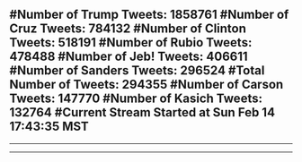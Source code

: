 #Number of Trump Tweets: 1858761
#Number of Cruz Tweets: 784132
#Number of Clinton Tweets: 518191
#Number of Rubio Tweets: 478488
#Number of Jeb! Tweets: 406611
#Number of Sanders Tweets: 296524
#Total Number of Tweets: 294355 
#Number of Carson Tweets: 147770
#Number of Kasich Tweets: 132764
#Current Stream Started at Sun Feb 14 17:43:35 MST
---
---
---
